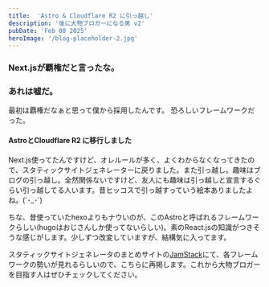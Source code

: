 ```yaml
---
title:  'Astro & Cloudflare R2 に引っ越し'
description: '後に大物ブロガーになる男 v2'
pubDate: 'Feb 08 2025'
heroImage: '/blog-placeholder-2.jpg'
---
```


### Next.jsが覇権だと言ったな。
### あれは嘘だ。

最初は覇権だなぁと思って僕から採用したんです。
恐ろしいフレームワークだった。

#### AstroとCloudflare R2 に移行しました

Next.js使ってたんですけど、オレルールが多く、よくわからなくなってきたので、スタティックサイトジェネレーターに戻りました。また引っ越し。趣味はブログの引っ越し。全然関係ないですけど、友人にも趣味は引っ越しと宣言するぐらい引っ越してる人います。昔ヒッコスで引っ越すっていう絵本ありましたよね。(´･_･`)

ちな、昔使っていたhexoよりもナウいのが、このAstroと呼ばれるフレームワークらしい(hugoはおじさんしか使ってないらしい)。素のReact.jsの知識がつきそうな感じがします。少しずつ改変していますが、結構気に入ってます。

スタティックサイトジェネレータのまとめサイトの[JamStack](https://jamstack.org/generators/)にて、各フレームワークの勢いが見れるらしいので、こちらに再掲します。これから大物ブロガーを目指す人はぜひチェックしてください。